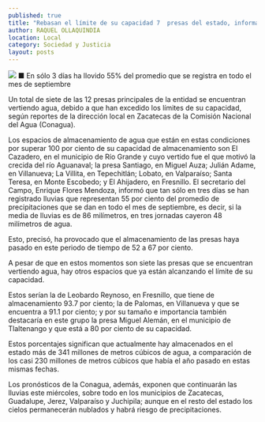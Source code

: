 ```yaml
---
published: true
title: "Rebasan el límite de su capacidad 7  presas del estado, informa Conagua"
author: RAQUEL OLLAQUINDIA
location: Local
category: Sociedad y Justicia
layout: posts
---
```


![](http://i.imgur.com/MlPlr2rm.jpg)
■ En sólo 3 días ha llovido 55% del promedio que se registra en todo el mes de septiembre

Un total de siete de las 12 presas principales de la entidad se encuentran vertiendo agua, debido a que han excedido los límites de su capacidad, según reportes de la dirección local en Zacatecas de la Comisión Nacional del Agua (Conagua). 

Los espacios de almacenamiento de agua que están en estas condiciones por superar 100 por ciento de su capacidad de almacenamiento son El Cazadero, en el municipio de Río Grande y cuyo vertido fue el que motivó la crecida del río Aguanaval; la presa Santiago, en Miguel Auza; Julián Adame, en Villanueva; La Villita, en Tepechitlán; Lobato, en Valparaíso; Santa Teresa, en Monte Escobedo; y El Ahijadero, en Fresnillo.
El secretario del Campo, Enrique Flores Mendoza, informó que tan sólo en tres días se han registrado lluvias que representan 55 por ciento del promedio de precipitaciones que se dan en todo el mes de septiembre, es decir, si la media de lluvias es de 86 milímetros, en tres jornadas cayeron 48 milímetros de agua.

Esto, precisó, ha provocado que el almacenamiento de las presas haya pasado en este periodo de tiempo de 52 a 67 por ciento.

A pesar de que en estos momentos son siete las presas que se encuentran vertiendo agua, hay otros espacios que ya están alcanzando el límite de su capacidad.

Estos serían la de Leobardo Reynoso, en Fresnillo, que tiene de almacenamiento 93.7 por ciento; la de Palomas, en Villanueva y que se encuentra a 91.1 por ciento; y por su tamaño e importancia también destacaría en este grupo la presa Miguel Alemán, en el municipio de Tlaltenango y que está a 80 por ciento de su capacidad.

Estos porcentajes significan que actualmente hay almacenados en el estado más de 341 millones de metros cúbicos de agua, a comparación de los casi 230 millones de metros cúbicos que había el año pasado en estas mismas fechas.

Los pronósticos de la Conagua, además, exponen que continuarán las lluvias este miércoles, sobre todo en los municipios de Zacatecas, Guadalupe, Jerez, Valparaíso y Juchipila; aunque en el resto del estado los cielos permanecerán nublados y habrá riesgo de precipitaciones.
